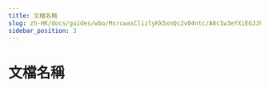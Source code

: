 ```yaml
---
title: 文檔名稱
slug: zh-HK/docs/guides/wbo/MsrcwasClizlyKk5xnQc2v04ntc/A8cIw3eYXiEGJJktP3PcvrU9nn0
sidebar_position: 3
---
```



# 文檔名稱

